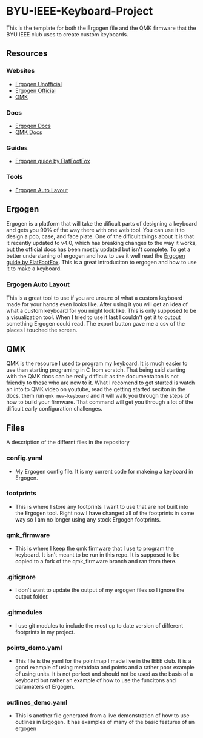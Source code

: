 # BYU-IEEE-Keyboard-Project
This is the template for both the Ergogen file and the QMK firmware that the BYU IEEE club uses to create custom keyboards.

## Resources
### Websites
 - [Ergogen Unofficial](https://ergogen.cache.works/)
 - [Ergogen Official](https://ergogen.xyz/)
 - [QMK](https://qmk.fm/)
### Docs
 - [Ergogen Docs](https://docs.ergogen.xyz/)
 - [QMK Docs](https://docs.qmk.fm/#/)
### Guides
 - [Ergogen guide by FlatFootFox](https://flatfootfox.com/ergogen-introduction/)
### Tools
 - [Ergogen Auto Layout](https://pashutk.com/ergopad/)
 ## Ergogen
Ergogen is a platform that will take the dificult parts of designing a keyboard and gets you 90% of the way there with one web tool. You can use it to design a pcb, case, and face plate. One of the dificult things about it is that it recently updated to v4.0, which has breaking changes to the way it works, but the official docs has been mostly updated but isn't complete. To get a better understaning of ergogen and how to use it well read the [Ergogen guide by FlatFootFox](https://flatfootfox.com/ergogen-introduction/). This is a great introduciton to ergogen and how to use it to make a keyboard.
### Ergogen Auto Layout
This is a great tool to use if you are unsure of what a custom keyboard made for your hands even looks like. After using it you will get an idea of what a custom keyboard for you might look like. This is only supposed to be a visualization tool. When I tried to use it last I couldn't get it to output something Ergogen could read. The export button gave me a csv of the places I touched the screen.
## QMK
QMK is the resource I used to program my keyboard. It is much easier to use than starting programing in C from scratch. That being said starting with the QMK docs can be really difficult as the documentaiton is not friendly to those who are new to it. What I recomend to get started is watch an into to QMK video on youtube, read the getting started seciton in the docs, them run `qmk new-keyboard` and it will walk you through the steps of how to build your firmware. That command will get you through a lot of the dificult early configuration challenges.
## Files
A description of the differnt files in the repository
### config.yaml
 - My Ergogen config file. It is my current code for makeing a keyboard in Ergogen.
### footprints
 - This is where I store any footprints I want to use that are not built into the Ergogen tool. Right now I have changed all of the footprints in some way so I am no longer using any stock Ergogen footprints.
### qmk_firmware
 - This is where I keep the qmk firmware that I use to program the keyboard. It isn't meant to be run in this repo. It is supposed to be copied to a fork of the qmk_firmware branch and ran from there.
### .gitignore
 - I don't want to update the output of my ergogen files so I ignore the output folder.
### .gitmodules
 - I use git modules to include the most up to date version of different footprints in my project.
### points_demo.yaml
 - This file is the yaml for the pointmap I made live in the IEEE club. It is a good example of using metatdata and points and a rather poor example of using units. It is not perfect and should not be used as the basis of a keyboard but rather an example of how to use the funcitons and paramaters of Ergogen.
### outlines_demo.yaml
 - This is another file generated from a live demonstration of how to use outlines in Ergogen. It has examples of many of the basic features of an ergogen 
